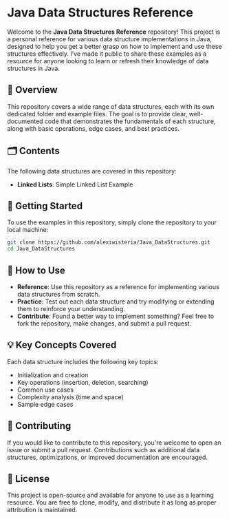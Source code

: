 # Java Data Structures Reference

Welcome to the **Java Data Structures Reference** repository! This project is a personal reference for various data structure implementations in Java, designed to help you get a better grasp on how to implement and use these structures effectively. I’ve made it public to share these examples as a resource for anyone looking to learn or refresh their knowledge of data structures in Java.

## 📖 Overview

This repository covers a wide range of data structures, each with its own dedicated folder and example files. The goal is to provide clear, well-documented code that demonstrates the fundamentals of each structure, along with basic operations, edge cases, and best practices.

## 🗂️ Contents

The following data structures are covered in this repository:


- **Linked Lists**: Simple Linked List Example


## 🚀 Getting Started

To use the examples in this repository, simply clone the repository to your local machine:

```bash
git clone https://github.com/alexiwisteria/Java_DataStructures.git
cd Java_DataStructures
```

## 🧩 How to Use

- **Reference**: Use this repository as a reference for implementing various data structures from scratch.
- **Practice**: Test out each data structure and try modifying or extending them to reinforce your understanding.
- **Contribute**: Found a better way to implement something? Feel free to fork the repository, make changes, and submit a pull request.

## 💡 Key Concepts Covered

Each data structure includes the following key topics:
- Initialization and creation
- Key operations (insertion, deletion, searching)
- Common use cases
- Complexity analysis (time and space)
- Sample edge cases

## 🤝 Contributing

If you would like to contribute to this repository, you're welcome to open an issue or submit a pull request. Contributions such as additional data structures, optimizations, or improved documentation are encouraged.

## 📝 License

This project is open-source and available for anyone to use as a learning resource. You are free to clone, modify, and distribute it as long as proper attribution is maintained.
